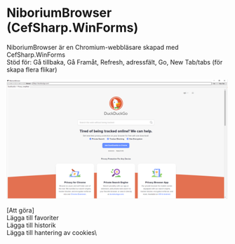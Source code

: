 # NiboriumBrowser (CefSharp.WinForms)

NiboriumBrowser är en Chromium-webbläsare skapad med CefSharp.WinForms\
Stöd för: Gå tillbaka, Gå Framåt, Refresh, adressfält, Go, New Tab/tabs (för skapa flera flikar)

![Screenshot](https://github.com/niborium/NiboriumBrowser/blob/master/screenshot.PNG)

[Att göra]\
Lägga till favoriter\
Lägga till historik\
Lägga till hantering av cookies\
